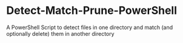 # Detect-Match-Prune-PowerShell
A PowerShell Script to detect files in one directory and match (and optionally delete) them in another directory
